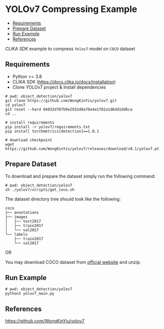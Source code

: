 # YOLOv7 Compressing Example
<!--TOC-->

- [Requirements](#requirements)
- [Prepare Dataset](#prepare-dataset)
- [Run Example](#run-example)
- [References](#references)

<!--TOC-->

_CLIKA SDK_ example to compress `Yolov7` model on `COCO` dataset

## Requirements

- Python >= 3.8
- CLIKA SDK (<https://docs.clika.io/docs/installation>)
- Clone YOLOv7 project & Install dependencies

```shell
# pwd: object_detection/yolov7
git clone https://github.com/WongKinYiu/yolov7.git
cd yolov7
git reset --hard 84932d70fb9e2932d0a70e4a1f02a1d6dd1dd6ca
cd ..

# install requirements
pip install -r yolov7/requirements.txt
pip install torchmetrics[detection]==1.0.1

# download checkpoint
wget https://github.com/WongKinYiu/yolov7/releases/download/v0.1/yolov7.pt
```

## Prepare Dataset

To download and prepare the dataset simply run the following command:

```shell
# pwd: object_detection/yolov7
sh ./yolov7/scripts/get_coco.sh
```

The dataset directory tree should look like the following:

```text
coco
├── annotations
├── images
│   ├── test2017
│   ├── train2017
│   └── val2017
└── labels
    ├── train2017
    └── val2017
```

OR

You may download COCO dataset from [official website](https://cocodataset.org/#download) and unzip.

## Run Example

```shell
# pwd: object_detection/yolov7
python3 yolov7_main.py
```

## References

<https://github.com/WongKinYiu/yolov7>

